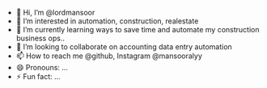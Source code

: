 - 👋 Hi, I’m @lordmansoor
- 👀 I’m interested in automation, construction, realestate
- 🌱 I’m currently learning ways to save time and automate my construction business ops..
- 💞️ I’m looking to collaborate on accounting data entry automation
- 📫 How to reach me @github, Instagram @mansooralyy
- 😄 Pronouns: ...
- ⚡ Fun fact: ...

<!---
lordmansoor/lordmansoor is a ✨ special ✨ repository because its `README.md` (this file) appears on your GitHub profile.
You can click the Preview link to take a look at your changes.
--->
          
